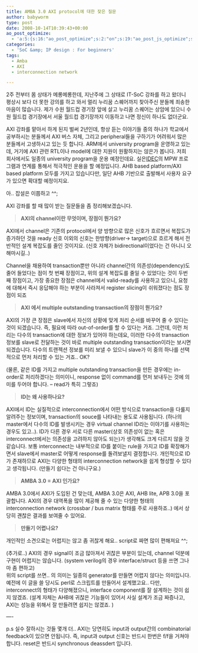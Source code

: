 ```yaml
---
title: AMBA 3.0 AXI protocol에 대한 잦은 질문
author: babyworm
type: post
date: 2008-10-14T10:39:43+00:00
ao_post_optimize:
  - 'a:5:{s:16:"ao_post_optimize";s:2:"on";s:19:"ao_post_js_optimize";s:2:"on";s:20:"ao_post_css_optimize";s:2:"on";s:12:"ao_post_ccss";s:2:"on";s:16:"ao_post_lazyload";s:2:"on";}'
categories:
  - 'SoC &amp; IP design : For beginners'
tags:
  - Amba
  - AXI
  - interconnection network

---
```

2주 전부터 몸 상태가 메롱메롱한데, 지난주에 그 상태로 IT-SoC 강좌를 하고 왔더니 평상시 보다 더 못한 강의를 하고 와서 멀리 누리꿈 스퀘어까지 찾아주신 분들께 죄송한 마음이 많습니다. 제가 수원 월드컵 경기장 앞에 살고 누리꿈 스퀘어는 상암에 있으니 수원 월드컵 경기장에서 서울 월드컵 경기장까지 이동하고 나면 정신이 하나도 없더군요.

AXI 강좌를 맡아서 하게 된지 벌써 2년인데, 항상 듣는 이야기들 중의 하나가 학교에서 공부하시는 분들께서 AXI 버스 자체, 그리고 peripheral들을 구하기가 어려워서 많은 분들께서 고생하시고 있는 듯 합니다. ARM에서 university program을 운영하고 있는데, 거기에 AXI 관련 RTL이나 model에 대한 지원이 원활하지는 않은가 봅니다. 저희 회사에서도 일종의 university program을 운용 예정인데요. 실은<a href="http://idec.kaist.ac.kr/" target="_blank" rel="noopener">IDEC</a>의 MPW 프로그램과 연계를 통해서 적극적인 운용을 할 예정입니다. AHB based platform/AXI based platform 모두를 가지고 있습니다만, 일단 AHB 기반으로 출발해서 사용자 요구가 있으면 확대할 예정이지요.

아.. 잡설은 이쯤하고 ^^;

AXI 강좌를 할 때 많이 받는 질문들을 좀 정리해보겠습니다.

<blockquote class="wp-block-quote is-layout-flow wp-block-quote-is-layout-flow">
  <p>
    <strong>AXI의 channel이란 무엇이며, 장점이 뭔가요?</strong>
  </p>
</blockquote>

AXI에서 channel은 기존의 protocol에서 양 방향으로 많은 신호가 흐르면서 복잡도가 증가하던 것을 ready 신호 이외의 신호는 한방향(driver-> target)으로 흐르게 해서 전반적인 설계 복잡도를 줄인 것이지요. (신호 자체가 bidirectional이었다는 건 아니니 오해마시길..)

Channel을 채용하여 transaction뿐만 아니라 channel간의 의존성(dependency)도 줄어 들었다는 점이 첫 번째 장점이고, 위의 설계 복잡도를 줄일 수 있었다는 것이 두번째 장점이고, 가장 중요한 장점은 channel에서 valid-ready를 사용하고 있으니, 요청에 대해서 즉시 응답해야 하는 부분이 사라져서 register slicing이 쉬워졌다는 점도 장점이 되죠

<blockquote class="wp-block-quote is-layout-flow wp-block-quote-is-layout-flow">
  <p>
    <strong>AXI 에서 multiple outstanding transaction의 장점이 뭔가요?</strong>
  </p>
</blockquote>

AXI의 가장 큰 장점은 slave에서 자신의 상황에 맞게 처리 순서를 바꾸어 줄 수 있다는 것이 되겠습니다. 즉, 필요에 따라 out-of-order를 할 수 있다는 거죠. 그런데, 이런 처리는 다수의 transaction에 대한 정보가 있어야 하는데요, 이러한 다수의 transaction 정보를 slave로 전달하는 것이 바로 multiple outstanding transaction이라는 보시면 되겠습니다. 다수의 트랜젝션 정보를 미리 보낼 수 있으니 slave가 이 중의 하나를 선택적으로 먼저 처리할 수 있는 거죠.. OK?

(물론, 같은 ID를 가지고 multiple outstanding transaction을 만든 경우에는 in-order로 처리하겠다는 의미이니, response 없이 command를 먼저 보내두는 것에 의미를 두어야 합니다. &#8211; read가 특히 그렇죠)

<blockquote class="wp-block-quote is-layout-flow wp-block-quote-is-layout-flow">
  <p>
    <strong>ID는 왜 사용하나요?</strong>
  </p>
</blockquote>

AXI에서 ID는 실질적으로 interconnection에서 어떤 방식으로 transaction을 다룰지 알려주는 정보이며, transaction의 souce를 나타내는 용도로 사용됩니다. (하나의 master에서 다수의 ID를 발생시키는 경우 virtual channel ID라는 이야기를 사용하는 경우도 있고..). ID가 다른 경우 서로 다른 master(상호 의존성이 없는 혹은 interconnect에서는 의존성을 고려하지 않아도 되는)가 생각해도 크게 다르지 않을 것 같습니다. 보통 interconnect는 내부적으로 ID를 붙이는 rule을 가지고 ID를 확장해가면서 slave에서 master로 어떻게 response를 돌려보낼지 결정합니다. 개인적으로 ID가 존재하므로 AXI는 다양한 형태의 interconnection network을 쉽게 형성할 수 있다고 생각됩니다. (만들기 쉽다는 건 아니구요.)

<blockquote class="wp-block-quote is-layout-flow wp-block-quote-is-layout-flow">
  <p>
    <strong>AMBA 3.0 = AXI 인가요?</strong>
  </p>
</blockquote>

AMBA 3.0에서 AXI가 도입된 건 맞는데, AMBA 3.0은 AXI, AHB lite, APB 3.0을 포괄합니다. AXI의 경우 대역폭을 많이 제공해 줄 수 있는 다양한 형태의 interconnection network (crossbar / bus matrix 형태를 주로 사용하죠..) 에서 상당히 괜찮은 결과를 보여줄 수 있어요.

<blockquote class="wp-block-quote is-layout-flow wp-block-quote-is-layout-flow">
  <p>
    <strong>만들기 어렵나요?</strong>
  </p>
</blockquote>

개인적인 소견으로는 어렵지는 않고 좀 귀찮게 해요.. script로 짜면 많이 편해져요 ^^; 

(추가로..) AXI의 경우 signal이 조금 많아져서 귀찮은 부분이 있는데, channel 덕분에 구현이 어렵지는 않습니다. (system verilog의 경우 interface/struct 등을 쓰면 그나마 좀 편하고)  
위의 script를 쓰면.. 의 의미는 일종의 generator를 만들면 어렵지 않다는 의미입니다. 예전에 이 글을 쓸 당시도 perl로 스크립트를 만들어서 설계했고요.. 다만, interconnect의 형태가 다양해졌으니, interface component를 잘 설계하는 것이 쉽지 않겠죠. (설계 자체는 AHB에 귀찮은 기능들이 있어서 사실 설계가 조금 짜증나고, AXI는 성능을 위해서 잘 만들려면 쉽지는 않겠죠. )  
  
  
&#8212;-  


p.s 실수 잘하시는 것들 몇개 더.. AXI는 당연히도 input과 output간의 combinatorial feedback이 있으면 안됩니다. 즉, input과 output 신호는 반드시 한번은 f/f을 거쳐야 합니다. reset은 반드시 synchronous deassdert 입니다.